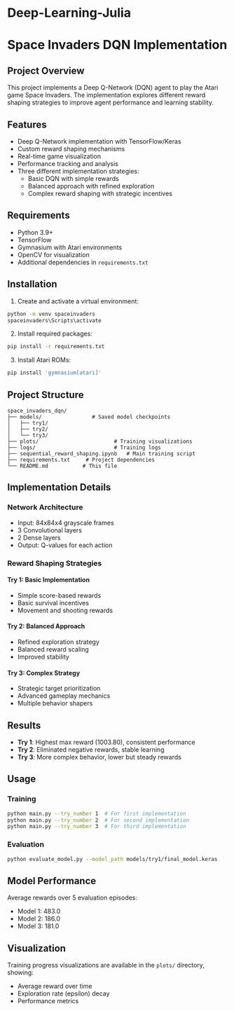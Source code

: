 # Deep-Learning-Julia

# Space Invaders DQN Implementation

## Project Overview
This project implements a Deep Q-Network (DQN) agent to play the Atari game Space Invaders. The implementation explores different reward shaping strategies to improve agent performance and learning stability.

## Features
- Deep Q-Network implementation with TensorFlow/Keras
- Custom reward shaping mechanisms
- Real-time game visualization
- Performance tracking and analysis
- Three different implementation strategies:
  - Basic DQN with simple rewards
  - Balanced approach with refined exploration
  - Complex reward shaping with strategic incentives

## Requirements
- Python 3.9+
- TensorFlow
- Gymnasium with Atari environments
- OpenCV for visualization
- Additional dependencies in `requirements.txt`

## Installation

1. Create and activate a virtual environment:
```bash
python -m venv spaceinvaders
spaceinvaders\Scripts\activate
```

2. Install required packages:
```bash
pip install -r requirements.txt
```

3. Install Atari ROMs:
```bash
pip install 'gymnasium[atari]'
```

## Project Structure
```
space_invaders_dqn/
├── models/                # Saved model checkpoints
│   ├── try1/
│   ├── try2/
│   └── try3/
├── plots/                        # Training visualizations
├── logs/                         # Training logs
├── sequential_reward_shaping.ipynb   # Main training script
├── requirements.txt     # Project dependencies
└── README.md           # This file
```

## Implementation Details

### Network Architecture
- Input: 84x84x4 grayscale frames
- 3 Convolutional layers
- 2 Dense layers
- Output: Q-values for each action

### Reward Shaping Strategies

#### Try 1: Basic Implementation
- Simple score-based rewards
- Basic survival incentives
- Movement and shooting rewards

#### Try 2: Balanced Approach
- Refined exploration strategy
- Balanced reward scaling
- Improved stability

#### Try 3: Complex Strategy
- Strategic target prioritization
- Advanced gameplay mechanics
- Multiple behavior shapers

## Results
- **Try 1**: Highest max reward (1003.80), consistent performance
- **Try 2**: Eliminated negative rewards, stable learning
- **Try 3**: More complex behavior, lower but steady rewards

## Usage

### Training
```bash
python main.py --try_number 1  # For first implementation
python main.py --try_number 2  # For second implementation
python main.py --try_number 3  # For third implementation
```

### Evaluation
```bash
python evaluate_model.py --model_path models/try1/final_model.keras
```

## Model Performance
Average rewards over 5 evaluation episodes:
- Model 1: 483.0
- Model 2: 186.0
- Model 3: 181.0

## Visualization
Training progress visualizations are available in the `plots/` directory, showing:
- Average reward over time
- Exploration rate (epsilon) decay
- Performance metrics
